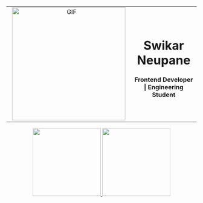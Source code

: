 <table>
 <tr>
  <td align="center" width="900">
   <img alt="GIF" src="https://media.giphy.com/media/qgQUggAC3Pfv687qPC/giphy.gif" width=300 />
  </td>
  <td align="center" width="900">
   <h1> Swikar Neupane </h1>
   <h4> Frontend Developer | Engineering Student </h4>
  </td>
 </tr>
</table>

<p align="center">
<a href="https://github.com/Swikarneupane">
  <img height="180em" src="https://github-readme-stats-eight-theta.vercel.app/api?username=Swikarneupane&show_icons=true&theme=algolia&include_all_commits=true&count_private=true"/>
  <img height="180em" src="https://github-readme-stats-eight-theta.vercel.app/api/top-langs/?username=Swikarneupane&layout=compact&langs_count=8&theme=algolia"/>
</a>
</p>
